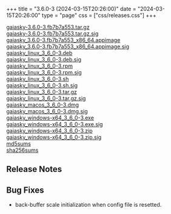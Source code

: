 +++
title = "3.6.0-3 (2024-03-15T20:26:00)"
date = "2024-03-15T20:26:00"
type = "page"
css = ["css/releases.css"]
+++

<section class="download-links">

<div class="download-block">
<div class="package">
<a href="https://gaia.ari.uni-heidelberg.de/gaiasky/releases/3.6.0-3.fb7b7a553/gaiasky-3.6.0-3.fb7b7a553.tar.gz">gaiasky-3.6.0-3.fb7b7a553.tar.gz</a>
</div>
<div class="signature">
<a href="https://gaia.ari.uni-heidelberg.de/gaiasky/releases/3.6.0-3.fb7b7a553/gaiasky-3.6.0-3.fb7b7a553.tar.gz.sig">gaiasky-3.6.0-3.fb7b7a553.tar.gz.sig</a>
</div>
</div>
<div class="download-block">
<div class="package">
<a href="https://gaia.ari.uni-heidelberg.de/gaiasky/releases/3.6.0-3.fb7b7a553/gaiasky_3.6.0-3.fb7b7a553_x86_64.appimage">gaiasky_3.6.0-3.fb7b7a553_x86_64.appimage</a>
</div>
<div class="signature">
<a href="https://gaia.ari.uni-heidelberg.de/gaiasky/releases/3.6.0-3.fb7b7a553/gaiasky_3.6.0-3.fb7b7a553_x86_64.appimage.sig">gaiasky_3.6.0-3.fb7b7a553_x86_64.appimage.sig</a>
</div>
</div>
<div class="download-block">
<div class="package">
<a href="https://gaia.ari.uni-heidelberg.de/gaiasky/releases/3.6.0-3.fb7b7a553/gaiasky_linux_3_6_0-3.deb">gaiasky_linux_3_6_0-3.deb</a>
</div>
<div class="signature">
<a href="https://gaia.ari.uni-heidelberg.de/gaiasky/releases/3.6.0-3.fb7b7a553/gaiasky_linux_3_6_0-3.deb.sig">gaiasky_linux_3_6_0-3.deb.sig</a>
</div>
</div>
<div class="download-block">
<div class="package">
<a href="https://gaia.ari.uni-heidelberg.de/gaiasky/releases/3.6.0-3.fb7b7a553/gaiasky_linux_3_6_0-3.rpm">gaiasky_linux_3_6_0-3.rpm</a>
</div>
<div class="signature">
<a href="https://gaia.ari.uni-heidelberg.de/gaiasky/releases/3.6.0-3.fb7b7a553/gaiasky_linux_3_6_0-3.rpm.sig">gaiasky_linux_3_6_0-3.rpm.sig</a>
</div>
</div>
<div class="download-block">
<div class="package">
<a href="https://gaia.ari.uni-heidelberg.de/gaiasky/releases/3.6.0-3.fb7b7a553/gaiasky_linux_3_6_0-3.sh">gaiasky_linux_3_6_0-3.sh</a>
</div>
<div class="signature">
<a href="https://gaia.ari.uni-heidelberg.de/gaiasky/releases/3.6.0-3.fb7b7a553/gaiasky_linux_3_6_0-3.sh.sig">gaiasky_linux_3_6_0-3.sh.sig</a>
</div>
</div>
<div class="download-block">
<div class="package">
<a href="https://gaia.ari.uni-heidelberg.de/gaiasky/releases/3.6.0-3.fb7b7a553/gaiasky_linux_3_6_0-3.tar.gz">gaiasky_linux_3_6_0-3.tar.gz</a>
</div>
<div class="signature">
<a href="https://gaia.ari.uni-heidelberg.de/gaiasky/releases/3.6.0-3.fb7b7a553/gaiasky_linux_3_6_0-3.tar.gz.sig">gaiasky_linux_3_6_0-3.tar.gz.sig</a>
</div>
</div>
<div class="download-block">
<div class="package">
<a href="https://gaia.ari.uni-heidelberg.de/gaiasky/releases/3.6.0-3.fb7b7a553/gaiasky_macos_3_6_0-3.dmg">gaiasky_macos_3_6_0-3.dmg</a>
</div>
<div class="signature">
<a href="https://gaia.ari.uni-heidelberg.de/gaiasky/releases/3.6.0-3.fb7b7a553/gaiasky_macos_3_6_0-3.dmg.sig">gaiasky_macos_3_6_0-3.dmg.sig</a>
</div>
</div>
<div class="download-block">
<div class="package">
<a href="https://gaia.ari.uni-heidelberg.de/gaiasky/releases/3.6.0-3.fb7b7a553/gaiasky_windows-x64_3_6_0-3.exe">gaiasky_windows-x64_3_6_0-3.exe</a>
</div>
<div class="signature">
<a href="https://gaia.ari.uni-heidelberg.de/gaiasky/releases/3.6.0-3.fb7b7a553/gaiasky_windows-x64_3_6_0-3.exe.sig">gaiasky_windows-x64_3_6_0-3.exe.sig</a>
</div>
</div>
<div class="download-block">
<div class="package">
<a href="https://gaia.ari.uni-heidelberg.de/gaiasky/releases/3.6.0-3.fb7b7a553/gaiasky_windows-x64_3_6_0-3.zip">gaiasky_windows-x64_3_6_0-3.zip</a>
</div>
<div class="signature">
<a href="https://gaia.ari.uni-heidelberg.de/gaiasky/releases/3.6.0-3.fb7b7a553/gaiasky_windows-x64_3_6_0-3.zip.sig">gaiasky_windows-x64_3_6_0-3.zip.sig</a>
</div>
</div>
<div class="download-block">
<div class="package">
<a href="https://gaia.ari.uni-heidelberg.de/gaiasky/releases/3.6.0-3.fb7b7a553/md5sums">md5sums</a>
</div>
</div>
<div class="download-block">
<div class="package">
<a href="https://gaia.ari.uni-heidelberg.de/gaiasky/releases/3.6.0-3.fb7b7a553/sha256sums">sha256sums</a>
</div>
</div>


</section>

<section class="release-notes">

# Release Notes


## Bug Fixes
- back-buffer scale initialization when config file is resetted.

</section>